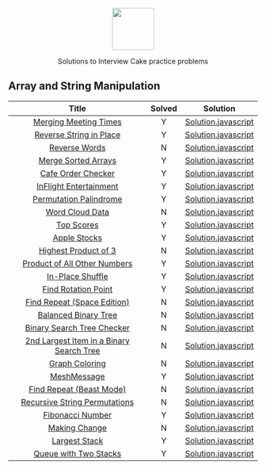<p align="center">
    <a href="https://www.interviewcake.com/">
        <img height=85 src="https://statushero.com/blog/assets/images/posts/interview-cake.jpg">
    </a>
    <p align="center">Solutions to Interview Cake practice problems</p>
</p>


## Array and String Manipulation

| Title | Solved | Solution |
| :---: | :------: | :------: |
| [Merging Meeting Times](https://www.interviewcake.com/question/javascript/merging-ranges?course=fc1&section=array-and-string-manipulation) | Y | [Solution.javascript](https://github.com/wmemorgan/Interview_Cake/blob/master/mergingMeetingTimes.js) |
| [Reverse String in Place](https://www.interviewcake.com/question/javascript/reverse-string-in-place?course=fc1&section=array-and-string-manipulation) | Y | [Solution.javascript](https://github.com/wmemorgan/Interview_Cake/blob/master/reverseStringInPlace.js) |
| [Reverse Words](https://www.interviewcake.com/question/javascript/reverse-words?course=fc1&section=array-and-string-manipulation) | N | [Solution.javascript](https://github.com/wmemorgan/Interview_Cake/blob/master/reverseWords.js) |
| [Merge Sorted Arrays](https://www.interviewcake.com/question/javascript/merge-sorted-arrays?course=fc1&section=array-and-string-manipulation) | Y | [Solution.javascript](https://github.com/wmemorgan/Interview_Cake/blob/master/mergeSortedArrays.js) |
| [Cafe Order Checker](https://www.interviewcake.com/question/javascript/cafe-order-checker?course=fc1&section=array-and-string-manipulation) | Y | [Solution.javascript](https://github.com/wmemorgan/Interview_Cake/blob/master/cafeOrderChecker.js) |
| [InFlight Entertainment](https://www.interviewcake.com/question/javascript/inflight-entertainment?course=fc1&section=hashing-and-hash-tables) | Y | [Solution.javascript](https://github.com/wmemorgan/Interview_Cake/blob/master/inFlightEntertainment.js) |
| [Permutation Palindrome](https://www.interviewcake.com/question/javascript/permutation-palindrome?course=fc1&section=hashing-and-hash-tables) | Y | [Solution.javascript](https://github.com/wmemorgan/Interview_Cake/blob/master/permutationPalindrome.js) |
| [Word Cloud Data](https://www.interviewcake.com/question/javascript/word-cloud?course=fc1&section=hashing-and-hash-tables) | N | [Solution.javascript](https://github.com/wmemorgan/Interview_Cake/blob/master/wordCloudData.js) |
| [Top Scores](https://www.interviewcake.com/question/javascript/top-scores?course=fc1&section=hashing-and-hash-tables) | Y | [Solution.javascript](https://github.com/wmemorgan/Interview_Cake/blob/master/topScores.js) |
| [Apple Stocks](https://www.interviewcake.com/question/javascript/stock-price?course=fc1&section=greedy) | Y | [Solution.javascript](https://github.com/wmemorgan/Interview_Cake/blob/master/appleStocks.js) |
| [Highest Product of 3](https://www.interviewcake.com/question/javascript/highest-product-of-3?course=fc1&section=greedy) | N | [Solution.javascript](https://github.com/wmemorgan/Interview_Cake/blob/master/highestProductOf3.js) |
| [Product of All Other Numbers](https://www.interviewcake.com/question/javascript/product-of-other-numbers?course=fc1&section=greedy) | Y | [Solution.javascript](https://github.com/wmemorgan/Interview_Cake/blob/master/productOfAllOtherNums.js) |
| [In-Place Shuffle](https://www.interviewcake.com/question/javascript/shuffle?course=fc1&section=greedy) | Y | [Solution.javascript](https://github.com/wmemorgan/Interview_Cake/blob/master/inPlaceShuffle.js) |
| [Find Rotation Point](https://www.interviewcake.com/question/javascript/find-rotation-point?course=fc1&section=sorting-searching-logarithms) | Y | [Solution.javascript](https://github.com/wmemorgan/Interview_Cake/blob/master/findRotationPoint.js) |
| [Find Repeat (Space Edition)](https://www.interviewcake.com/question/javascript/find-duplicate-optimize-for-space?course=fc1&section=sorting-searching-logarithms) | N | [Solution.javascript](https://github.com/wmemorgan/Interview_Cake/blob/master/findRepeatSpaceEdition.js) |
| [Balanced Binary Tree](https://www.interviewcake.com/question/javascript/balanced-binary-tree?course=fc1&section=trees-graphs) | N | [Solution.javascript](https://github.com/wmemorgan/Interview_Cake/blob/master/balancedBinaryTree.js) |
| [Binary Search Tree Checker](https://www.interviewcake.com/question/javascript/bst-checker?course=fc1&section=trees-graphs) | N | [Solution.javascript](https://github.com/wmemorgan/Interview_Cake/blob/master/binarySearchTreeChecker.js) |
| [2nd Largest Item in a Binary Search Tree](https://www.interviewcake.com/question/javascript/second-largest-item-in-bst?course=fc1&section=trees-graphs) | N | [Solution.javascript](https://github.com/wmemorgan/Interview_Cake/blob/master/2ndLargestIteminBST.js) |
| [Graph Coloring](https://www.interviewcake.com/question/javascript/graph-coloring?course=fc1&section=trees-graphs) | N | [Solution.javascript](https://github.com/wmemorgan/Interview_Cake/blob/master/graphColoring.js) |
| [MeshMessage](https://www.interviewcake.com/question/javascript/mesh-message?course=fc1&section=trees-graphs) | Y | [Solution.javascript](https://github.com/wmemorgan/Interview_Cake/blob/master/meshMessage.js) |
| [Find Repeat (Beast Mode)](https://www.interviewcake.com/question/javascript/find-duplicate-optimize-for-space-beast-mode?course=fc1&section=trees-graphs) | N | [Solution.javascript](https://github.com/wmemorgan/Interview_Cake/blob/master/findRepeatBeastMode.js) |
| [Recursive String Permutations](https://www.interviewcake.com/question/javascript/recursive-string-permutations?course=fc1&section=dynamic-programming-recursion) | N | [Solution.javascript](https://github.com/wmemorgan/Interview_Cake/blob/master/recursiveStringPermutations.js) |
| [Fibonacci Number](https://www.interviewcake.com/question/javascript/nth-fibonacci?course=fc1&section=dynamic-programming-recursion) | Y | [Solution.javascript](https://github.com/wmemorgan/Interview_Cake/blob/master/fibMem.js) |
| [Making Change](https://www.interviewcake.com/question/javascript/coin?course=fc1&section=dynamic-programming-recursion) | N | [Solution.javascript](https://github.com/wmemorgan/Interview_Cake/blob/master/makingChange.js) |
| [Largest Stack](https://www.interviewcake.com/question/javascript/largest-stack?course=fc1&section=queues-stacks) | Y | [Solution.javascript](https://github.com/wmemorgan/Interview_Cake/blob/master/largestStack.js) |
| [Queue with Two Stacks](https://www.interviewcake.com/question/javascript/queue-two-stacks?course=fc1&section=queues-stacks) | Y | [Solution.javascript](https://github.com/wmemorgan/Interview_Cake/blob/master/queueWith2Stacks.js) |